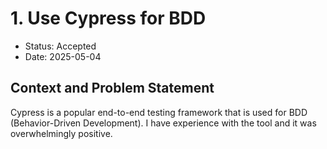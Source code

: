 # 1. Use Cypress for BDD

* Status: Accepted
* Date: 2025-05-04

## Context and Problem Statement

Cypress is a popular end-to-end testing framework that is used for BDD (Behavior-Driven Development). I have experience with the tool and it was overwhelmingly positive.